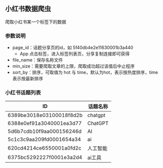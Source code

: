 ## 小红书数据爬虫

爬取小红书某一个标签下的数据

### 参数说明

- page_id：话题分享页的id，如 5f40db4e2e11630001b3a440
  - App 点击标签，进入标签列表页，分享复制连接即可获得
- file_name：保存名称文件
- min_size：需要爬取文章的上限，爬取成功超过该值后中止程序
- sort_by：排序，可取值为 hot 与 time，默认为hot，表示按热度排序，time表示按最新排序

### 小红书话题列表

| ID                | 话题名称         |
| ----------------- | ------------- |
| 6389be3018e03100018f8d2b | chatgpt       |
| 6388e0ef91a3040001ea3d77 | ChatGPT       |
| 5d6b7cdb10f9aa000156246d | AI            |
| 5c1c3c9aa209fd0001654a34 | ai            |
| 620cd4214ce6550001a0fd2c | 人工智能       |
| 6375bc5292227f0001e3a2d4 | ai工具        |